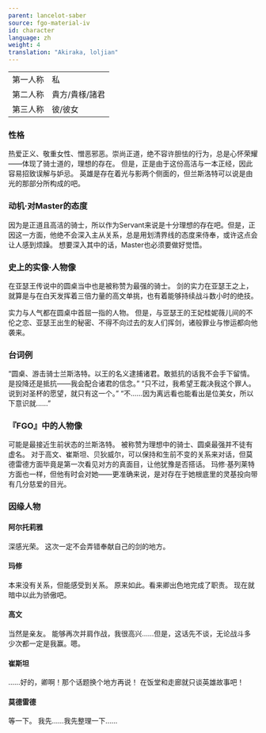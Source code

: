 ```yaml
---
parent: lancelot-saber
source: fgo-material-iv
id: character
language: zh
weight: 4
translation: "Akiraka, loljian"
---
```


<table>
  <tr><td>第一人称</td><td>私</td></tr>
  <tr><td>第二人称</td><td>貴方/貴様/諸君</td></tr>
  <tr><td>第三人称</td><td>彼/彼女</td></tr>
</table>

### 性格

热爱正义、敬重女性、憎恶邪恶。崇尚正道，绝不容许胆怯的行为，总是心怀荣耀——体现了骑士道的，理想的存在。
但是，正是由于这份高洁与一本正经，因此容易招致误解与妒忌。
英雄是存在着光与影两个侧面的，但兰斯洛特可以说是由光的那部分所构成的吧。

### 动机·对Master的态度

因为是正道且高洁的骑士，所以作为Servant来说是十分理想的存在吧。但是，正因这一方面，他绝不会深入主从关系，总是用划清界线的态度来侍奉，或许这点会让人感到烦躁。
想要深入其中的话，Master也必须要做好觉悟。

### 史上的实像·人物像

在亚瑟王传说中的圆桌当中也是被称赞为最强的骑士。
剑的实力在亚瑟王之上，就算是与在白天发挥着三倍力量的高文单挑，也有着能够持续战斗数小时的绝技。

实力与人气都在圆桌中首屈一指的人物。
但是，与亚瑟王的王妃桂妮薇儿间的不伦之恋、亚瑟王出生的秘密、不得不向过去的友人们挥剑，诸般罪业与惨运都向他袭来。

### 台词例

“圆桌、游击骑士兰斯洛特。以王的名义逮捕诸君。敢抵抗的话我不会手下留情。是投降还是抵抗——我会配合诸君的信念。”
“只不过，我希望王裁决我这个罪人。说到对圣杯的愿望，就只有这一个。”
“不……因为离远看也能看出是位美女，所以下意识就……”

### 『FGO』中的人物像

可能是最接近生前状态的兰斯洛特。
被称赞为理想中的骑士、圆桌最强并不徒有虚名。
对于高文、崔斯坦、贝狄威尔，可以保持和生前不变的关系来对话，但莫德雷德方面毕竟是第一次看见对方的真面目，让他犹豫是否搭话。
玛修·基列莱特方面也一样，但他有时会对她——更准确来说，是对存在于她根底里的灵基投向带有几分慈爱的目光。

### 因缘人物

#### 阿尔托莉雅

深感光荣。
这次一定不会弄错奉献自己的剑的地方。

#### 玛修

本来没有关系，但能感受到关系。
原来如此。看来卿出色地完成了职责。
现在就暗中以此为骄傲吧。

#### 高文

当然是亲友。
能够再次并肩作战，我很高兴……但是，这话先不谈，无论战斗多少次都一定是我赢。嗯。

#### 崔斯坦

……好的，卿啊！那个话题换个地方再说！
在饭堂和走廊就只谈英雄故事吧！

#### 莫德雷德

等一下。
我先……我先整理一下……
